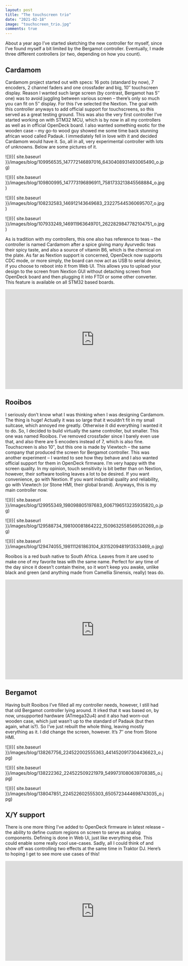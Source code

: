 ```yaml
---
layout: post
title: "The touchscreen trio"
date: "2021-02-18"
image: "touchscreen_trio.jpg"
comments: true
---
```


About a year ago I’ve started sketching the new controller for myself, since I’ve found myself a bit limited by the Bergamot controller. Eventually, I made three different controllers (or two, depending on how you count).

## Cardamom

Cardamom project started out with specs: 16 pots (standard by now), 7 encoders, 2 channel faders and one crossfader and big, 10″ touchscreen display. Reason I wanted such large screen (by contrast, Bergamot has 5″ one) was to avoid juggling between various screen – there’s only so much you can fit on 5″ display. For this I’ve selected the Nextion. The goal with this controller anyways to add official support for touchscreens, so this served as a great testing ground. This was also the very first controller I’ve started working on with STM32 MCU, which is by now in all my controllers as well as in official OpenDeck board. I also wanted something exotic for the wooden case – my go-to wood guy showed me some time back stunning african wood called Padauk. I immediately fell in love with it and decided Cardamom would have it. So, all in all, very experimental controller with lots of unknowns. Below are some pictures of it.

![]({{ site.baseurl }}/images/blog/109956535_147772146897016_6430408931493065490_o.jpg)

![]({{ site.baseurl }}/images/blog/109800995_147773196896911_7581733213845568884_o.jpg)

![]({{ site.baseurl }}/images/blog/108232583_146912143649683_232275445360695707_o.jpg)

![]({{ site.baseurl }}/images/blog/107933249_146911963649701_2622829847782104751_o.jpg)

As is tradition with my controllers, this one also has reference to teas – the controller is named Cardamom after a spice giving many Ayurvedic teas their spicy taste, and also a source of vitamin B6, which is the chemical on the plate.
As far as Nextion support is concerned, OpenDeck now supports CDC mode, or more simply, the board can now act as USB to serial device, if you choose to reboot into it from Web UI. This allows you to upload your design to the screen from Nextion GUI without detaching screen from OpenDeck board and then plugging it into FTDI or some other converter. This feature is available on all STM32 based boards.

<div class="videoWrapper">
<iframe width="560" height="315" src="https://www.youtube-nocookie.com/embed/TPc6ETIsVTM" title="YouTube video player" frameborder="0" allow="accelerometer; autoplay; clipboard-write; encrypted-media; gyroscope; picture-in-picture" allowfullscreen></iframe>
</div>

## Rooibos

I seriously don’t know what I was thinking when I was designing Cardamom. The thing is huge! Actually it was so large that it wouldn’t fit in my small suitcase, which annoyed me greatly. Otherwise it did everything I wanted it to do. So, I decided to build virtually the same controller, but smaller. This one was named Rooibos. I’ve removed crossfader since I barely even use that, and also there are 5 encoders instead of 7, which is also fine. Touchscreen is also 10″, but this one is made by Viewtech – the same company that produced the screen for Bergamot controller. This was another experiment – I wanted to see how they behave and I also wanted official support for them in OpenDeck firmware. I’m very happy with the screen quality. In my opinion, touch sensitivity is bit better than on Nextion, however, their software tooling leaves a lot to be desired. If you want convenience, go with Nextion. If you want industrial quality and reliability, go with Viewtech (or Stone HMI, their global brand). Anyways, this is my main controller now.

![]({{ site.baseurl }}/images/blog/129955349_198098805197683_6067196513235935820_o.jpg)

![]({{ site.baseurl }}/images/blog/129588734_198100081864222_1509632558569520269_o.jpg)

![]({{ site.baseurl }}/images/blog/129474055_198111261863104_8315209481913533469_o.jpg)


Rooibos is a red bush native to South Africa. Leaves from it are used to make one of my favorite teas with the same name. Perfect for any time of the day since it doesn’t contain theine, so it won’t keep you awake, unlike black and green (and anything made from Camellia Sinensis, really) teas do.

<div class="videoWrapper">
<iframe width="560" height="315" src="https://www.youtube-nocookie.com/embed/B4JwPd6Kib4" title="YouTube video player" frameborder="0" allow="accelerometer; autoplay; clipboard-write; encrypted-media; gyroscope; picture-in-picture" allowfullscreen></iframe>
</div>

## Bergamot

Having built Rooibos I’ve filled all my controller needs, however, I still had that old Bergamot controller lying around. It irked that it was based on, by now, unsupported hardware (ATmega32u4) and it also had worn-out wooden case, which just wasn’t up to the standard of Padauk (but then again, what is?). So I’ve just rebuilt the whole thing, leaving mostly everything as it. I did change the screen, however. It’s 7″ one from Stone HMI.

![]({{ site.baseurl }}/images/blog/138267756_224522002555363_4414520917304436623_o.jpg)

![]({{ site.baseurl }}/images/blog/138222362_224522509221979_5499731080639708385_o.jpg)

![]({{ site.baseurl }}/images/blog/138047851_224522602555303_6505723444698743035_o.jpg)
 

## X/Y support
There is one more thing I’ve added to OpenDeck firmware in latest release – the ability to define custom regions on screen to serve as analog components. Defining is done in Web Ui, just like everything else. This could enable some really cool use-cases. Sadly, all I could think of and show off was controlling two effects at the same time in Traktor DJ. Here’s to hoping I get to see more use cases of this!

<div class="videoWrapper">
<iframe width="560" height="315" src="https://www.youtube-nocookie.com/embed/K29GrrtvoAA" title="YouTube video player" frameborder="0" allow="accelerometer; autoplay; clipboard-write; encrypted-media; gyroscope; picture-in-picture" allowfullscreen></iframe>
</div>